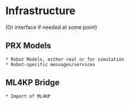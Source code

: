 # Infrastructure
(Or interface if needed at some point)

## PRX Models
	* Robot Models, either real or for simulation
 	* Robot-specific messages/services

## ML4KP Bridge
	* Import of ML4KP
	

